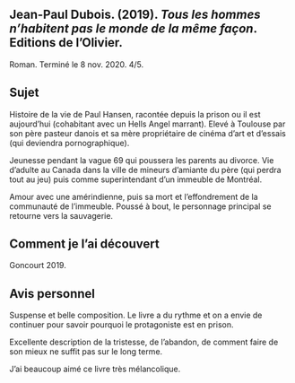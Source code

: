 ## Jean-Paul Dubois. (2019). _Tous les hommes n’habitent pas le monde de la même façon_. Editions de l’Olivier.

Roman. Terminé le 8 nov. 2020. 4/5.

## Sujet

Histoire de la vie de Paul Hansen, racontée depuis la prison ou il est aujourd’hui (cohabitant avec un Hells Angel marrant). Elevé à Toulouse par son père pasteur danois et sa mère propriétaire de cinéma d’art et d’essais (qui deviendra pornographique). 

Jeunesse pendant la vague 69 qui poussera les parents au divorce. Vie d’adulte au Canada dans la ville de mineurs d’amiante du père (qui perdra tout au jeu) puis comme superintendant d’un immeuble de Montréal.

Amour avec une amérindienne, puis sa mort et l’effondrement de la communauté de l’immeuble. Poussé à bout, le personnage principal se retourne vers la sauvagerie. 

## Comment je l’ai découvert

Goncourt 2019.

## Avis personnel

Suspense et belle composition. Le livre a du rythme et on a envie de continuer pour savoir pourquoi le protagoniste est en prison. 

Excellente description de la tristesse, de l’abandon, de comment faire de son mieux ne suffit pas sur le long terme.

J’ai beaucoup aimé ce livre très mélancolique.